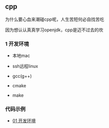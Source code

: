 cpp
---

为什么要心血来潮碰cpp呢，人生苦短何必自找苦吃

因为想认认真真学习openjdk，cpp是迈不过去的坎

### 1 开发环境

- 本地mac

- ssh远程linux

- gcc(g++)

- cmake

- make

### 代码示例

- [01 开发环境](./01)